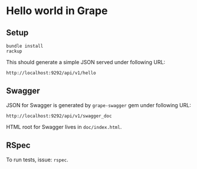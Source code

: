 # Hello world in Grape

## Setup

```
bundle install
rackup
```

This should generate a simple JSON served under following URL:

`http://localhost:9292/api/v1/hello`

## Swagger

JSON for Swagger is generated by `grape-swagger` gem under following URL:

`http://localhost:9292/api/v1/swagger_doc`

HTML root for Swagger lives in `doc/index.html`.

## RSpec

To run tests, issue: `rspec`.
